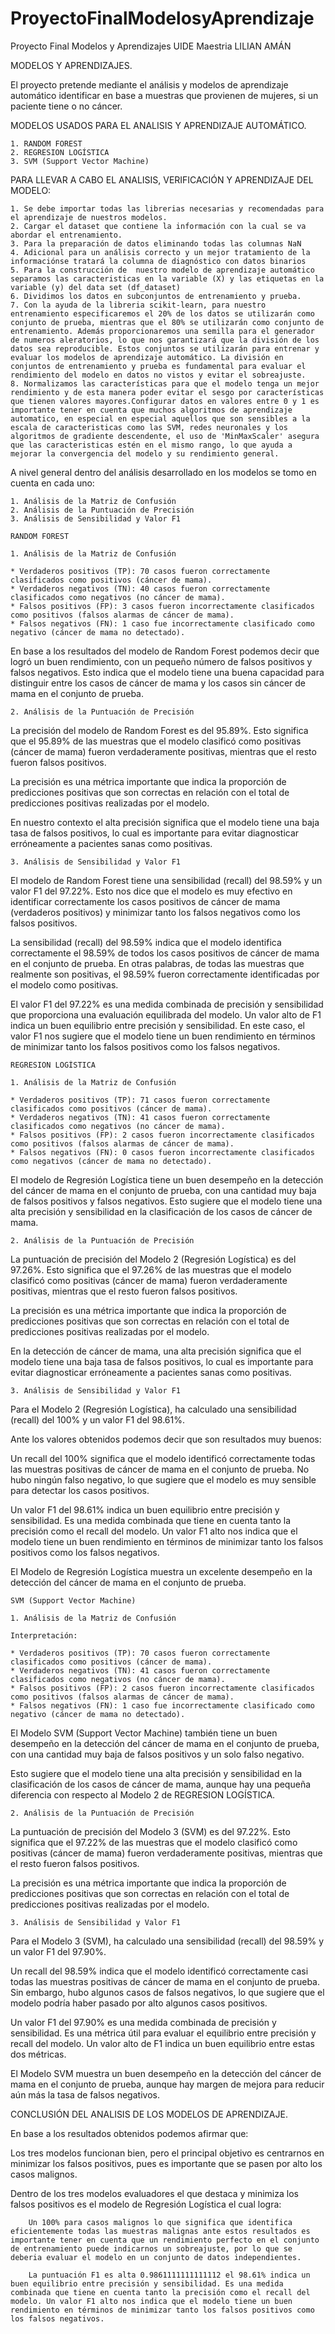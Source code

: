 # ProyectoFinalModelosyAprendizaje
Proyecto Final Modelos y Aprendizajes UIDE Maestria
LILIAN AMÁN

MODELOS Y APRENDIZAJES.

El proyecto pretende mediante el análisis y modelos de aprendizaje automático identificar en base a muestras que provienen de mujeres, si un paciente tiene o no cáncer.

MODELOS USADOS PARA EL ANALISIS Y APRENDIZAJE AUTOMÁTICO.

    1. RANDOM FOREST
    2. REGRESION LOGÍSTICA
    3. SVM (Support Vector Machine)

PARA LLEVAR A CABO EL ANALISIS, VERIFICACIÓN Y APRENDIZAJE DEL MODELO:

    1. Se debe importar todas las librerias necesarias y recomendadas para el aprendizaje de nuestros modelos.
    2. Cargar el dataset que contiene la información con la cual se va abordar el entrenamiento.
    3. Para la preparación de datos eliminando todas las columnas NaN
    4. Adicional para un análisis correcto y un mejor tratamiento de la informaciónse tratará la columna de diagnóstico con datos binarios
    5. Para la construcción de  nuestro modelo de aprendizaje automático separamos las caracteristicas en la variable (X) y las etiquetas en la variable (y) del data set (df_dataset)
    6. Dividimos los datos en subconjuntos de entrenamiento y prueba.
    7. Con la ayuda de la libreria scikit-learn, para nuestro entrenamiento especificaremos el 20% de los datos se utilizarán como conjunto de prueba, mientras que el 80% se utilizarán como conjunto de entrenamiento. Además proporcionaremos una semilla para el generador de numeros aleratorios, lo que nos garantizará que la división de los datos sea reproducible. Estos conjuntos se utilizarán para entrenar y evaluar los modelos de aprendizaje automático. La división en conjuntos de entrenamiento y prueba es fundamental para evaluar el rendimiento del modelo en datos no vistos y evitar el sobreajuste.
    8. Normalizamos las características para que el modelo tenga un mejor rendimiento y de esta manera poder evitar el sesgo por características que tienen valores mayores.Configurar datos en valores entre 0 y 1 es importante tener en cuenta que muchos algoritmos de aprendizaje automatico, en especial en especial aquellos que son sensibles a la escala de caracteristicas como las SVM, redes neuronales y los algoritmos de gradiente descendente, el uso de 'MinMaxScaler' asegura que las caracteristicas estén en el mismo rango, lo que ayuda a mejorar la convergencia del modelo y su rendimiento general.
    
A nivel general dentro del análisis desarrollado en los modelos se tomo en cuenta en cada uno:

    1. Análisis de la Matriz de Confusión
    2. Análisis de la Puntuación de Precisión
    3. Análisis de Sensibilidad y Valor F1
    
    RANDOM FOREST
    
    1. Análisis de la Matriz de Confusión
    
    * Verdaderos positivos (TP): 70 casos fueron correctamente clasificados como positivos (cáncer de mama).
    * Verdaderos negativos (TN): 40 casos fueron correctamente clasificados como negativos (no cáncer de mama).
    * Falsos positivos (FP): 3 casos fueron incorrectamente clasificados como positivos (falsos alarmas de cáncer de mama).
    * Falsos negativos (FN): 1 caso fue incorrectamente clasificado como negativo (cáncer de mama no detectado).

En base a los resultados del modelo de Random Forest podemos decir que logró un buen rendimiento, con un pequeño número de falsos positivos y falsos negativos. Esto indica que el modelo tiene una buena capacidad para distinguir entre los casos de cáncer de mama y los casos sin cáncer de mama en el conjunto de prueba.
    
    2. Análisis de la Puntuación de Precisión
    
La precisión del modelo de Random Forest es del 95.89%. Esto significa que el 95.89% de las muestras que el modelo clasificó como positivas (cáncer de mama) fueron verdaderamente positivas, mientras que el resto fueron falsos positivos. 

La precisión es una métrica importante que indica la proporción de predicciones positivas que son correctas en relación con el total de predicciones positivas realizadas por el modelo.

En nuestro contexto el alta precisión significa que el modelo tiene una baja tasa de falsos positivos, lo cual es importante para evitar diagnosticar erróneamente a pacientes sanas como positivas.

    3. Análisis de Sensibilidad y Valor F1
   
El modelo de Random Forest tiene una sensibilidad (recall) del 98.59% y un valor F1 del 97.22%. Esto nos dice que el modelo es muy efectivo en identificar correctamente los casos positivos de cáncer de mama (verdaderos positivos) y minimizar tanto los falsos negativos como los falsos positivos.

La sensibilidad (recall) del 98.59% indica que el modelo identifica correctamente el 98.59% de todos los casos positivos de cáncer de mama en el conjunto de prueba. En otras palabras, de todas las muestras que realmente son positivas, el 98.59% fueron correctamente identificadas por el modelo como positivas.

El valor F1 del 97.22% es una medida combinada de precisión y sensibilidad que proporciona una evaluación equilibrada del modelo. Un valor alto de F1 indica un buen equilibrio entre precisión y sensibilidad. En este caso, el valor F1 nos sugiere que el modelo tiene un buen rendimiento en términos de minimizar tanto los falsos positivos como los falsos negativos.
    
    REGRESION LOGÍSTICA
    
    1. Análisis de la Matriz de Confusión

    * Verdaderos positivos (TP): 71 casos fueron correctamente clasificados como positivos (cáncer de mama).
    * Verdaderos negativos (TN): 41 casos fueron correctamente clasificados como negativos (no cáncer de mama).
    * Falsos positivos (FP): 2 casos fueron incorrectamente clasificados como positivos (falsos alarmas de cáncer de mama).
    * Falsos negativos (FN): 0 casos fueron incorrectamente clasificados como negativos (cáncer de mama no detectado).

El modelo de Regresión Logística tiene un buen desempeño en la detección del cáncer de mama en el conjunto de prueba, con una cantidad muy baja de falsos positivos y falsos negativos. Esto sugiere que el modelo tiene una alta precisión y sensibilidad en la clasificación de los casos de cáncer de mama.

    2. Análisis de la Puntuación de Precisión
    
La puntuación de precisión del Modelo 2 (Regresión Logística) es del 97.26%. Esto significa que el 97.26% de las muestras que el modelo clasificó como positivas (cáncer de mama) fueron verdaderamente positivas, mientras que el resto fueron falsos positivos.

La precisión es una métrica importante que indica la proporción de predicciones positivas que son correctas en relación con el total de predicciones positivas realizadas por el modelo.

En la detección de cáncer de mama, una alta precisión significa que el modelo tiene una baja tasa de falsos positivos, lo cual es importante para evitar diagnosticar erróneamente a pacientes sanas como positivas.
    
    3. Análisis de Sensibilidad y Valor F1
    
Para el Modelo 2 (Regresión Logística), ha calculado una sensibilidad (recall) del 100% y un valor F1 del 98.61%.

Ante los valores obtenidos podemos decir que son resultados muy buenos:

Un recall del 100% significa que el modelo identificó correctamente todas las muestras positivas de cáncer de mama en el conjunto de prueba. No hubo ningún falso negativo, lo que sugiere que el modelo es muy sensible para detectar los casos positivos.

Un valor F1 del 98.61% indica un buen equilibrio entre precisión y sensibilidad. Es una medida combinada que tiene en cuenta tanto la precisión como el recall del modelo. Un valor F1 alto nos indica que el modelo tiene un buen rendimiento en términos de minimizar tanto los falsos positivos como los falsos negativos.

El Modelo de Regresión Logística muestra un excelente desempeño en la detección del cáncer de mama en el conjunto de prueba.
    
    SVM (Support Vector Machine)
    
    1. Análisis de la Matriz de Confusión
    
    Interpretación:

    * Verdaderos positivos (TP): 70 casos fueron correctamente clasificados como positivos (cáncer de mama).
    * Verdaderos negativos (TN): 41 casos fueron correctamente clasificados como negativos (no cáncer de mama).
    * Falsos positivos (FP): 2 casos fueron incorrectamente clasificados como positivos (falsos alarmas de cáncer de mama).
    * Falsos negativos (FN): 1 caso fue incorrectamente clasificado como negativo (cáncer de mama no detectado).

El Modelo SVM (Support Vector Machine) también tiene un buen desempeño en la detección del cáncer de mama en el conjunto de prueba, con una cantidad muy baja de falsos positivos y un solo falso negativo.

Esto sugiere que el modelo tiene una alta precisión y sensibilidad en la clasificación de los casos de cáncer de mama, aunque hay una pequeña diferencia con respecto al Modelo 2 de REGRESION LOGÍSTICA.
    
    2. Análisis de la Puntuación de Precisión
    
La puntuación de precisión del Modelo 3 (SVM) es del 97.22%. Esto significa que el 97.22% de las muestras que el modelo clasificó como positivas (cáncer de mama) fueron verdaderamente positivas, mientras que el resto fueron falsos positivos.

La precisión es una métrica importante que indica la proporción de predicciones positivas que son correctas en relación con el total de predicciones positivas realizadas por el modelo.
    
    3. Análisis de Sensibilidad y Valor F1
    
Para el Modelo 3 (SVM), ha calculado una sensibilidad (recall) del 98.59% y un valor F1 del 97.90%.

Un recall del 98.59% indica que el modelo identificó correctamente casi todas las muestras positivas de cáncer de mama en el conjunto de prueba. Sin embargo, hubo algunos casos de falsos negativos, lo que sugiere que el modelo podría haber pasado por alto algunos casos positivos.

Un valor F1 del 97.90% es una medida combinada de precisión y sensibilidad. Es una métrica útil para evaluar el equilibrio entre precisión y recall del modelo. Un valor alto de F1 indica un buen equilibrio entre estas dos métricas.

El Modelo SVM muestra un buen desempeño en la detección del cáncer de mama en el conjunto de prueba, aunque hay margen de mejora para reducir aún más la tasa de falsos negativos.

CONCLUSIÓN DEL ANALISIS DE LOS MODELOS DE APRENDIZAJE.

En base a los resultados obtenidos podemos afirmar que:

Los tres modelos funcionan bien, pero el principal objetivo es centrarnos en minimizar los falsos positivos, pues es importante que se pasen por alto los casos malignos.

Dentro de los tres modelos evaluadores el que destaca y minimiza los falsos positivos es el modelo de Regresión Logística el cual logra:

        Un 100% para casos malignos lo que significa que identifica eficientemente todas las muestras malignas ante estos resultados es importante tener en cuenta que un rendimiento perfecto en el conjunto de entrenamiento puede indicarnos un sobreajuste, por lo que se deberia evaluar el modelo en un conjunto de datos independientes.

        La puntuación F1 es alta 0.9861111111111112 el 98.61% indica un buen equilibrio entre precisión y sensibilidad. Es una medida combinada que tiene en cuenta tanto la precisión como el recall del modelo. Un valor F1 alto nos indica que el modelo tiene un buen rendimiento en términos de minimizar tanto los falsos positivos como los falsos negativos.


